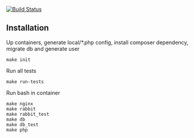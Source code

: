 [![Build Status](https://travis-ci.org/phpshko/rest-example.svg?branch=master)](https://travis-ci.org/phpshko/rest-example)

Installation
------------

Up containers, generate local/*.php config, install composer dependency, migrate db and generate user
```
make init

```

Run all tests
```
make run-tests
```


Run bash in container
```
make nginx
make rabbit
make rabbit_test
make db
make db_test
make php
```